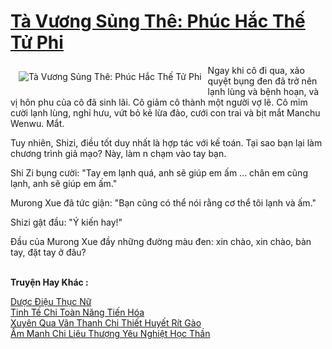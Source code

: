 <a href="https://truyentiki.com/ta-vuong-sung-the-phuc-hac-the-tu-phi.30574/" title="Tà Vương Sủng Thê: Phúc Hắc Thế Tử Phi"><h1>Tà Vương Sủng Thê: Phúc Hắc Thế Tử Phi</h1></a><div style="display:table"><img align="right" style="float: left; padding: 10px;" src="https://truyentiki.com/a/img/str/src/30574.jpg" alt="Tà Vương Sủng Thê: Phúc Hắc Thế Tử Phi">Ngay khi cô đi qua, xảo quyệt bụng đen đã trở nên lạnh lùng và bệnh hoạn, và vị hôn phu của cô đã sinh lãi. Cô giảm cô thành một người vợ lẽ. Cô mỉm cười lạnh lùng, nghỉ hưu, vứt bỏ kẻ lừa đảo, cưới con trai và bịt mắt Manchu Wenwu. Mắt. <p></p> Tuy nhiên, Shizi, điều tốt duy nhất là hợp tác với kế toán. Tại sao bạn lại làm chương trình giả mạo? Này, làm n chạm vào tay bạn. <p></p> Shi Zi bụng cười: "Tay em lạnh quá, anh sẽ giúp em ấm ... chân em cũng lạnh, anh sẽ giúp em ấm." <p></p> Murong Xue đã tức giận: "Bạn cũng có thể nói rằng cơ thể tôi lạnh và ấm." <p></p> Shizi gật đầu: "Ý kiến ​​hay!" <p></p> Đầu của Murong Xue đầy những đường màu đen: xin chào, xin chào, bàn tay, đặt tay ở đâu?</div><p><br><b>Truyện Hay Khác :</b></p><a href="https://truyentiki.com/duoc-dieu-thuc-nu.30573/" alt="Dược Điệu Thục Nữ">Dược Điệu Thục Nữ</a><br/><a href="https://github.com/nownovels/top500/tree/master/truyenhay/33829/" alt="Tinh Tế Chi Toàn Năng Tiến Hóa">Tinh Tế Chi Toàn Năng Tiến Hóa</a><br/><a href="https://truyentiki.wordpress.com/2020/06/08/xuyen-qua-van-thanh-chi-thiet-huyet-rit-gao/" alt="Xuyên Qua Vãn Thanh Chi Thiết Huyết Rít Gào">Xuyên Qua Vãn Thanh Chi Thiết Huyết Rít Gào</a><br/><a href="https://github.com/nownovels/truyenhay/tree/master/truyenhay/30362/README.md" alt="Ấm Manh Chi Liêu Thượng Yêu Nghiệt Học Thần">Ấm Manh Chi Liêu Thượng Yêu Nghiệt Học Thần</a><br/>